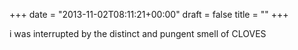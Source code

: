 +++
date = "2013-11-02T08:11:21+00:00"
draft = false
title = ""
+++
<p>i was interrupted by the distinct and pungent smell of CLOVES</p>
